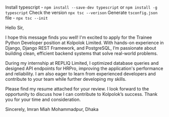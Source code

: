 Install typescript - `npm install --save-dev typescript` or `npm install -g typescript`
Check the version `npx tsc --verison`
Generate `tsconfig.json` file - `npx tsc --init`

Hello Sir,

I hope this message finds you well! I'm excited to apply for the Trainee Python Developer position at Kolpolok Limited. With hands-on experience in Django, Django REST Framework, and PostgreSQL, I’m passionate about building clean, efficient backend systems that solve real-world problems.

During my internship at REPLIQ Limited, I optimized database queries and designed API endpoints for HRPro, improving the application's performance and reliability. I am also eager to learn from experienced developers and contribute to your team while further developing my skills.

Please find my resume attached for your review. I look forward to the opportunity to discuss how I can contribute to Kolpolok’s success. Thank you for your time and consideration.

Sincerely,
Imran Miah
Mohammadpur, Dhaka